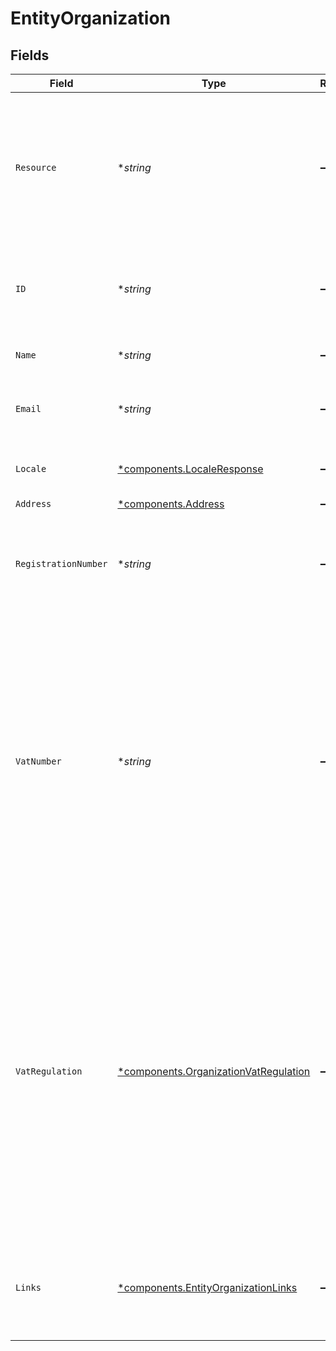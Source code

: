 # EntityOrganization


## Fields

| Field                                                                                                                                                                                                                                             | Type                                                                                                                                                                                                                                              | Required                                                                                                                                                                                                                                          | Description                                                                                                                                                                                                                                       | Example                                                                                                                                                                                                                                           |
| ------------------------------------------------------------------------------------------------------------------------------------------------------------------------------------------------------------------------------------------------- | ------------------------------------------------------------------------------------------------------------------------------------------------------------------------------------------------------------------------------------------------- | ------------------------------------------------------------------------------------------------------------------------------------------------------------------------------------------------------------------------------------------------- | ------------------------------------------------------------------------------------------------------------------------------------------------------------------------------------------------------------------------------------------------- | ------------------------------------------------------------------------------------------------------------------------------------------------------------------------------------------------------------------------------------------------- |
| `Resource`                                                                                                                                                                                                                                        | **string*                                                                                                                                                                                                                                         | :heavy_minus_sign:                                                                                                                                                                                                                                | Indicates the response contains an organization object. Will always contain the string `organization` for this<br/>resource type.                                                                                                                 | organization                                                                                                                                                                                                                                      |
| `ID`                                                                                                                                                                                                                                              | **string*                                                                                                                                                                                                                                         | :heavy_minus_sign:                                                                                                                                                                                                                                | The identifier uniquely referring to this organization. Example: `org_12345678`.                                                                                                                                                                  |                                                                                                                                                                                                                                                   |
| `Name`                                                                                                                                                                                                                                            | **string*                                                                                                                                                                                                                                         | :heavy_minus_sign:                                                                                                                                                                                                                                | The name of the organization.                                                                                                                                                                                                                     |                                                                                                                                                                                                                                                   |
| `Email`                                                                                                                                                                                                                                           | **string*                                                                                                                                                                                                                                         | :heavy_minus_sign:                                                                                                                                                                                                                                | The email address associated with the organization.                                                                                                                                                                                               |                                                                                                                                                                                                                                                   |
| `Locale`                                                                                                                                                                                                                                          | [*components.LocaleResponse](../../models/components/localeresponse.md)                                                                                                                                                                           | :heavy_minus_sign:                                                                                                                                                                                                                                | Allows you to preset the language to be used.                                                                                                                                                                                                     | en_US                                                                                                                                                                                                                                             |
| `Address`                                                                                                                                                                                                                                         | [*components.Address](../../models/components/address.md)                                                                                                                                                                                         | :heavy_minus_sign:                                                                                                                                                                                                                                | N/A                                                                                                                                                                                                                                               |                                                                                                                                                                                                                                                   |
| `RegistrationNumber`                                                                                                                                                                                                                              | **string*                                                                                                                                                                                                                                         | :heavy_minus_sign:                                                                                                                                                                                                                                | The registration number of the organization at their local chamber of commerce.                                                                                                                                                                   |                                                                                                                                                                                                                                                   |
| `VatNumber`                                                                                                                                                                                                                                       | **string*                                                                                                                                                                                                                                         | :heavy_minus_sign:                                                                                                                                                                                                                                | The VAT number of the organization, if based in the European Union or in The United Kingdom. VAT numbers are<br/>verified against the international registry *VIES*.<br/><br/>The field is not present for merchants residing in other countries. |                                                                                                                                                                                                                                                   |
| `VatRegulation`                                                                                                                                                                                                                                   | [*components.OrganizationVatRegulation](../../models/components/organizationvatregulation.md)                                                                                                                                                     | :heavy_minus_sign:                                                                                                                                                                                                                                | Mollie applies Dutch VAT for merchants based in The Netherlands, British VAT for merchants based in The United<br/>Kingdom, and shifted VAT for merchants in the European Union.<br/><br/>The field is not present for merchants residing in other countries. | dutch                                                                                                                                                                                                                                             |
| `Links`                                                                                                                                                                                                                                           | [*components.EntityOrganizationLinks](../../models/components/entityorganizationlinks.md)                                                                                                                                                         | :heavy_minus_sign:                                                                                                                                                                                                                                | An object with several relevant URLs. Every URL object will contain an `href` and a `type` field.                                                                                                                                                 |                                                                                                                                                                                                                                                   |